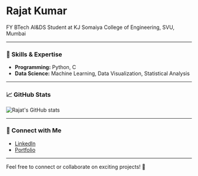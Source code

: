 # Rajat Kumar

FY BTech AI&DS Student at KJ Somaiya College of Engineering, SVU, Mumbai

---

### 🚀 Skills & Expertise

- **Programming:** Python, C 
- **Data Science:** Machine Learning, Data Visualization, Statistical Analysis

---

### 📈 GitHub Stats

![Rajat's GitHub stats](https://github-readme-stats.vercel.app/api?username=rajatkumar1011&show_icons=true&theme=radical)

---

### 🔗 Connect with Me

- [LinkedIn](https://www.linkedin.com/in/rajatkumar7)  
- [Portfolio](https://rajatkumar1011.github.io/)  

---

Feel free to connect or collaborate on exciting projects! 🌟
